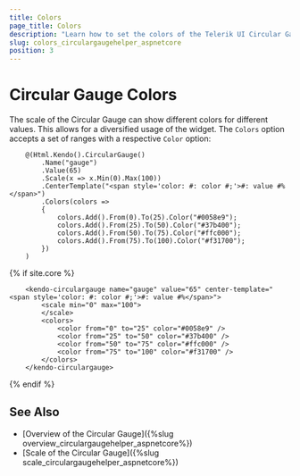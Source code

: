 ```yaml
---
title: Colors
page_title: Colors
description: "Learn how to set the colors of the Telerik UI Circular Gauge component for {{ site.framework }}."
slug: colors_circulargaugehelper_aspnetcore
position: 3
---
```


# Circular Gauge Colors

The scale of the Circular Gauge can show different colors for different values. This allows for a diversified usage of the widget. The `Colors` option accepts a set of ranges with a respective `Color` option:

````HtmlHelper
    @(Html.Kendo().CircularGauge()
        .Name("gauge")
        .Value(65)
        .Scale(x => x.Min(0).Max(100))
        .CenterTemplate("<span style='color: #: color #;'>#: value #%</span>")
        .Colors(colors =>
        {
            colors.Add().From(0).To(25).Color("#0058e9");
            colors.Add().From(25).To(50).Color("#37b400");
            colors.Add().From(50).To(75).Color("#ffc000");
            colors.Add().From(75).To(100).Color("#f31700");
        })
    )
````
{% if site.core %}
```TagHelper
    <kendo-circulargauge name="gauge" value="65" center-template="<span style='color: #: color #;'>#: value #%</span>">
        <scale min="0" max="100">
        </scale>
        <colors>
            <color from="0" to="25" color="#0058e9" />
            <color from="25" to="50" color="#37b400" />
            <color from="50" to="75" color="#ffc000" />
            <color from="75" to="100" color="#f31700" />
        </colors>
    </kendo-circulargauge>
```
{% endif %}

## See Also

* [Overview of the Circular Gauge]({%slug overview_circulargaugehelper_aspnetcore%})
* [Scale of the Circular Gauge]({%slug scale_circulargaugehelper_aspnetcore%})